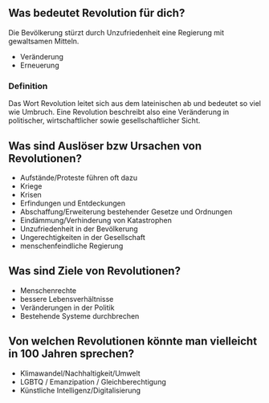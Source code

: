 
## Was bedeutet Revolution für dich?

Die Bevölkerung stürzt durch Unzufriedenheit eine Regierung mit gewaltsamen Mitteln.
- Veränderung
- Erneuerung

### Definition
Das Wort Revolution leitet sich aus dem lateinischen ab und bedeutet so viel wie Umbruch. Eine Revolution beschreibt also eine Veränderung in politischer, wirtschaftlicher sowie gesellschaftlicher Sicht.

## Was sind Auslöser bzw Ursachen von Revolutionen?
- Aufstände/Proteste führen oft dazu
- Kriege
- Krisen
- Erfindungen und Entdeckungen
- Abschaffung/Erweiterung bestehender Gesetze und Ordnungen
- Eindämmung/Verhinderung von Katastrophen
- Unzufriedenheit in der Bevölkerung
- Ungerechtigkeiten in der Gesellschaft
- menschenfeindliche Regierung

## Was sind Ziele von Revolutionen?
- Menschenrechte
- bessere Lebensverhältnisse
- Veränderungen in der Politik
- Bestehende Systeme durchbrechen

## Von welchen Revolutionen könnte man vielleicht in 100 Jahren sprechen?
- Klimawandel/Nachhaltigkeit/Umwelt
- LGBTQ / Emanzipation / Gleichberechtigung
- Künstliche Intelligenz/Digitalisierung